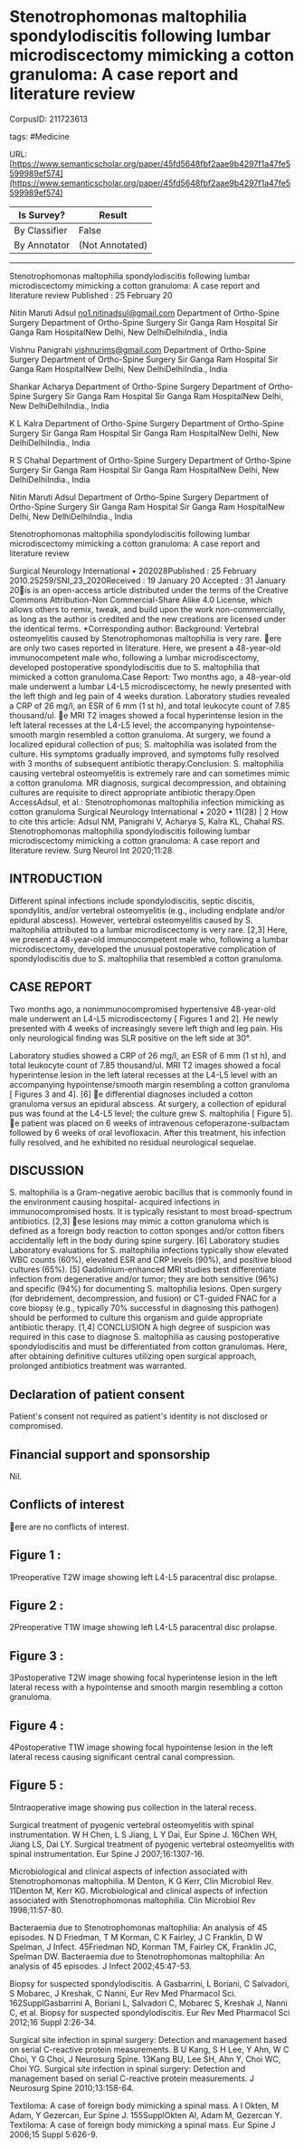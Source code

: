 # Stenotrophomonas maltophilia spondylodiscitis following lumbar microdiscectomy mimicking a cotton granuloma: A case report and literature review

CorpusID: 211723613
 
tags: #Medicine

URL: [https://www.semanticscholar.org/paper/45fd5648fbf2aae9b4297f1a47fe5599989ef574](https://www.semanticscholar.org/paper/45fd5648fbf2aae9b4297f1a47fe5599989ef574)
 
| Is Survey?        | Result          |
| ----------------- | --------------- |
| By Classifier     | False |
| By Annotator      | (Not Annotated) |

---

Stenotrophomonas maltophilia spondylodiscitis following lumbar microdiscectomy mimicking a cotton granuloma: A case report and literature review
Published : 25 February 20

Nitin Maruti Adsul no1.nitinadsul@gmail.com 
Department of Ortho-Spine Surgery
Department of Ortho-Spine Surgery
Sir Ganga Ram Hospital
Sir Ganga Ram HospitalNew Delhi, New DelhiDelhiIndia., India

Vishnu Panigrahi vishnurims@gmail.com 
Department of Ortho-Spine Surgery
Department of Ortho-Spine Surgery
Sir Ganga Ram Hospital
Sir Ganga Ram HospitalNew Delhi, New DelhiDelhiIndia., India

Shankar Acharya 
Department of Ortho-Spine Surgery
Department of Ortho-Spine Surgery
Sir Ganga Ram Hospital
Sir Ganga Ram HospitalNew Delhi, New DelhiDelhiIndia., India

K L Kalra 
Department of Ortho-Spine Surgery
Department of Ortho-Spine Surgery
Sir Ganga Ram Hospital
Sir Ganga Ram HospitalNew Delhi, New DelhiDelhiIndia., India

R S Chahal 
Department of Ortho-Spine Surgery
Department of Ortho-Spine Surgery
Sir Ganga Ram Hospital
Sir Ganga Ram HospitalNew Delhi, New DelhiDelhiIndia., India

Nitin Maruti Adsul 
Department of Ortho-Spine Surgery
Department of Ortho-Spine Surgery
Sir Ganga Ram Hospital
Sir Ganga Ram HospitalNew Delhi, New DelhiDelhiIndia., India

Stenotrophomonas maltophilia spondylodiscitis following lumbar microdiscectomy mimicking a cotton granuloma: A case report and literature review

Surgical Neurology International •
202028Published : 25 February 2010.25259/SNI_23_2020Received : 19 January 20 Accepted : 31 January 20is is an open-access article distributed under the terms of the Creative Commons Attribution-Non Commercial-Share Alike 4.0 License, which allows others to remix, tweak, and build upon the work non-commercially, as long as the author is credited and the new creations are licensed under the identical terms. *Corresponding author:
Background: Vertebral osteomyelitis caused by Stenotrophomonas maltophilia is very rare. ere are only two cases reported in literature. Here, we present a 48-year-old immunocompetent male who, following a lumbar microdiscectomy, developed postoperative spondylodiscitis due to S. maltophilia that mimicked a cotton granuloma.Case Report: Two months ago, a 48-year-old male underwent a lumbar L4-L5 microdiscectomy, he newly presented with the left thigh and leg pain of 4 weeks duration. Laboratory studies revealed a CRP of 26 mg/l, an ESR of 6 mm (1 st h), and total leukocyte count of 7.85 thousand/ul. e MRI T2 images showed a focal hyperintense lesion in the left lateral recesses at the L4-L5 level; the accompanying hypointense-smooth margin resembled a cotton granuloma. At surgery, we found a localized epidural collection of pus; S. maltophilia was isolated from the culture. His symptoms gradually improved, and symptoms fully resolved with 3 months of subsequent antibiotic therapy.Conclusion: S. maltophilia causing vertebral osteomyelitis is extremely rare and can sometimes mimic a cotton granuloma. MR diagnosis, surgical decompression, and obtaining cultures are requisite to direct appropriate antibiotic therapy.Open AccessAdsul, et al.: Stenotrophomonas maltophilia infection mimicking as cotton granuloma Surgical Neurology International • 2020 • 11(28) | 2 How to cite this article: Adsul NM, Panigrahi V, Acharya S, Kalra KL, Chahal RS. Stenotrophomonas maltophilia spondylodiscitis following lumbar microdiscectomy mimicking a cotton granuloma: A case report and literature review. Surg Neurol Int 2020;11:28.

## INTRODUCTION

Different spinal infections include spondylodiscitis, septic discitis, spondylitis, and/or vertebral osteomyelitis (e.g., including endplate and/or epidural abscess). However, vertebral osteomyelitis caused by S. maltophilia attributed to a lumbar microdiscectomy is very rare. [2,3] Here, we present a 48-year-old immunocompetent male who, following a lumbar microdiscectomy, developed the unusual postoperative complication of spondylodiscitis due to S. maltophilia that resembled a cotton granuloma.


## CASE REPORT

Two months ago, a nonimmunocompromised hypertensive 48-year-old male underwent an L4-L5 microdiscectomy [ Figures 1 and 2]. He newly presented with 4 weeks of increasingly severe left thigh and leg pain. His only neurological finding was SLR positive on the left side at 30°.

Laboratory studies showed a CRP of 26 mg/l, an ESR of 6 mm (1 st h), and total leukocyte count of 7.85 thousand/ul. MRI T2 images showed a focal hyperintense lesion in the left lateral recesses at the L4-L5 level with an accompanying hypointense/smooth margin resembling a cotton granuloma [ Figures 3 and 4]. [6] e differential diagnoses included a cotton granuloma versus an epidural abscess. At surgery, a collection of epidural pus was found at the L4-L5 level; the culture grew S. maltophilia [ Figure 5]. e patient was placed on 6 weeks of intravenous cefoperazone-sulbactam followed by 6 weeks of oral levofloxacin. After this treatment, his infection fully resolved, and he exhibited no residual neurological sequelae.


## DISCUSSION

S. maltophilia is a Gram-negative aerobic bacillus that is commonly found in the environment causing hospital-     acquired infections in immunocompromised hosts. It is typically resistant to most broad-spectrum antibiotics. [2,3] ese lesions may mimic a cotton granuloma which is defined as a foreign body reaction to cotton sponges and/or cotton fibers accidentally left in the body during spine surgery. [6] Laboratory studies Laboratory evaluations for S. maltophilia infections typically show elevated WBC counts (60%), elevated ESR and CRP levels (90%), and positive blood cultures (65%). [5] Gadolinium-enhanced MRI studies best differentiate infection from degenerative and/or tumor; they are both sensitive (96%) and specific (94%) for documenting S. maltophilia lesions. Open surgery (for debridement, decompression, and fusion) or CT-guided FNAC for a core biopsy (e.g., typically 70% successful in diagnosing this pathogen) should be performed to culture this organism and guide appropriate antibiotic therapy. [1,4] CONCLUSION A high degree of suspicion was required in this case to diagnose S. maltophilia as causing postoperative spondylodiscitis and must be differentiated from cotton granulomas. Here, after obtaining definitive cultures utilizing open surgical approach, prolonged antibiotics treatment was warranted.


## Declaration of patient consent

Patient's consent not required as patient's identity is not disclosed or compromised.


## Financial support and sponsorship

Nil.


## Conflicts of interest

ere are no conflicts of interest.

## Figure 1 :
1Preoperative T2W image showing left L4-L5 paracentral disc prolapse.

## Figure 2 :
2Preoperative T1W image showing left L4-L5 paracentral disc prolapse.

## Figure 3 :
3Postoperative T2W image showing focal hyperintense lesion in the left lateral recess with a hypointense and smooth margin resembling a cotton granuloma.

## Figure 4 :
4Postoperative T1W image showing focal hypointense lesion in the left lateral recess causing significant central canal compression.

## Figure 5 :
5Intraoperative image showing pus collection in the lateral recess.

Surgical treatment of pyogenic vertebral osteomyelitis with spinal instrumentation. W H Chen, L S Jiang, L Y Dai, Eur Spine J. 16Chen WH, Jiang LS, Dai LY. Surgical treatment of pyogenic vertebral osteomyelitis with spinal instrumentation. Eur Spine J 2007;16:1307-16.

Microbiological and clinical aspects of infection associated with Stenotrophomonas maltophilia. M Denton, K G Kerr, Clin Microbiol Rev. 11Denton M, Kerr KG. Microbiological and clinical aspects of infection associated with Stenotrophomonas maltophilia. Clin Microbiol Rev 1998;11:57-80.

Bacteraemia due to Stenotrophomonas maltophilia: An analysis of 45 episodes. N D Friedman, T M Korman, C K Fairley, J C Franklin, D W Spelman, J Infect. 45Friedman ND, Korman TM, Fairley CK, Franklin JC, Spelman DW. Bacteraemia due to Stenotrophomonas maltophilia: An analysis of 45 episodes. J Infect 2002;45:47-53.

Biopsy for suspected spondylodiscitis. A Gasbarrini, L Boriani, C Salvadori, S Mobarec, J Kreshak, C Nanni, Eur Rev Med Pharmacol Sci. 162SupplGasbarrini A, Boriani L, Salvadori C, Mobarec S, Kreshak J, Nanni C, et al. Biopsy for suspected spondylodiscitis. Eur Rev Med Pharmacol Sci 2012;16 Suppl 2:26-34.

Surgical site infection in spinal surgery: Detection and management based on serial C-reactive protein measurements. B U Kang, S H Lee, Y Ahn, W C Choi, Y G Choi, J Neurosurg Spine. 13Kang BU, Lee SH, Ahn Y, Choi WC, Choi YG. Surgical site infection in spinal surgery: Detection and management based on serial C-reactive protein measurements. J Neurosurg Spine 2010;13:158-64.

Textiloma: A case of foreign body mimicking a spinal mass. A I Okten, M Adam, Y Gezercan, Eur Spine J. 155SupplOkten AI, Adam M, Gezercan Y. Textiloma: A case of foreign body mimicking a spinal mass. Eur Spine J 2006;15 Suppl 5:626-9.